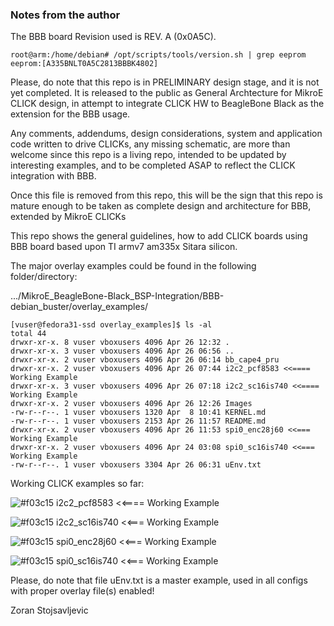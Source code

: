 ### Notes from the author

The BBB board Revision used is REV. A (0x0A5C).

	root@arm:/home/debian# /opt/scripts/tools/version.sh | grep eeprom
	eeprom:[A335BNLT0A5C2813BBBK4802]

Please, do note that this repo is in PRELIMINARY design stage, and it is not yet completed. It is released to the
public as General Archtecture for MikroE CLICK design, in attempt to integrate CLICK HW to BeagleBone Black as the
extension for the BBB usage.

Any comments, addendums, design considerations, system and application code written to drive CLICKs, any missing
schematic, are more than welcome since this repo is a living repo, intended to be updated by interesting examples,
and to be completed ASAP to reflect the CLICK integration with BBB.

Once this file is removed from this repo, this will be the sign that this repo is mature enough to be taken as
complete design and architecture for BBB, extended by MikroE CLICKs

This repo shows the general guidelines, how to add CLICK boards using BBB board based upon TI armv7 am335x Sitara
silicon.

The major overlay examples could be found in the following folder/directory:

.../MikroE_BeagleBone-Black_BSP-Integration/BBB-debian_buster/overlay_examples/

	[vuser@fedora31-ssd overlay_examples]$ ls -al
	total 44
	drwxr-xr-x. 8 vuser vboxusers 4096 Apr 26 12:32 .
	drwxr-xr-x. 3 vuser vboxusers 4096 Apr 26 06:56 ..
	drwxr-xr-x. 2 vuser vboxusers 4096 Apr 26 06:14 bb_cape4_pru
	drwxr-xr-x. 2 vuser vboxusers 4096 Apr 26 07:44 i2c2_pcf8583 <<==== Working Example
	drwxr-xr-x. 3 vuser vboxusers 4096 Apr 26 07:18 i2c2_sc16is740 <<==== Working Example
	drwxr-xr-x. 2 vuser vboxusers 4096 Apr 26 12:26 Images
	-rw-r--r--. 1 vuser vboxusers 1320 Apr  8 10:41 KERNEL.md
	-rw-r--r--. 1 vuser vboxusers 2153 Apr 26 11:57 README.md
	drwxr-xr-x. 2 vuser vboxusers 4096 Apr 26 11:53 spi0_enc28j60 <<=== Working Example
	drwxr-xr-x. 2 vuser vboxusers 4096 Apr 24 03:08 spi0_sc16is740 <<=== Working Example
	-rw-r--r--. 1 vuser vboxusers 3304 Apr 26 06:31 uEnv.txt

Working CLICK examples so far:

![#f03c15](https://via.placeholder.com/15/f03c15/000000?text=+) i2c2_pcf8583 <<==== Working Example

![#f03c15](https://via.placeholder.com/15/f03c15/000000?text=+) i2c2_sc16is740 <<=== Working Example

![#f03c15](https://via.placeholder.com/15/f03c15/000000?text=+) spi0_enc28j60 <<=== Working Example

![#f03c15](https://via.placeholder.com/15/f03c15/000000?text=+) spi0_sc16is740 <<=== Working Example

Please, do note that file uEnv.txt is a master example, used in all configs with proper overlay file(s) enabled!

Zoran Stojsavljevic
